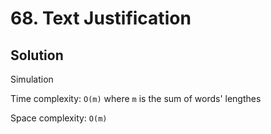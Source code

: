 # 68. Text Justification

## Solution

Simulation

Time complexity: `O(m)` where `m` is the sum of words' lengthes

Space complexity: `O(m)`
